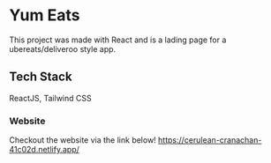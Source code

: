 # Yum Eats

This project was made with React and is a lading page for a ubereats/deliveroo style app.

## Tech Stack

ReactJS, Tailwind CSS

### Website

Checkout the website via the link below!
https://cerulean-cranachan-41c02d.netlify.app/
